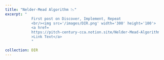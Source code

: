```yaml
---
title: "Nelder-Mead Algorithm 📉"
excerpt: "
            First post on Discover, Implement, Repeat 
            <br/><img src='/images/DIR.png' width='300' height='100'>
            <a href=
            https://pitch-century-cca.notion.site/Nelder-Mead-Algorithm-6b1971cb3c484d408e145de21bd560d4
            >Link Text</a>
            "

collection: DIR
---
```

